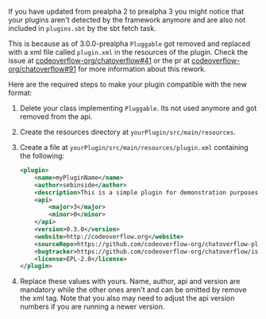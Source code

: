 If you have updated from prealpha 2 to prealpha 3 you might notice that your plugins aren't detected by the framework anymore and are also not included in `plugins.sbt` by the sbt fetch task.

This is because as of 3.0.0-prealpha `Pluggable` got removed and replaced with a xml file called `plugin.xml` in the resources of the plugin. Check the issue at [codeoverflow-org/chatoverflow#41](https://github.com/codeoverflow-org/chatoverflow/issues/41) or the pr at [codeoverflow-org/chatoverflow#91](https://github.com/codeoverflow-org/chatoverflow/pull/91) for more information about this rework.

Here are the required steps to make your plugin compatible with the new format:

1. Delete your class implementing `Pluggable`. Its not used anymore and got removed from the api.

2. Create the resources directory at `yourPlugin/src/main/resources`.

3. Create a file at `yourPlugin/src/main/resources/plugin.xml` containing the following: 

    ```xml
    <plugin>
        <name>myPluginName</name>
        <author>sebinside</author>
        <description>This is a simple plugin for demonstration purposes.</description>
        <api>
            <major>3</major>
            <minor>0</minor>
        </api>
        <version>0.3.0</version>
        <website>http://codeoverflow.org</website>
        <sourceRepo>https://github.com/codeoverflow-org/chatoverflow-plugins</sourceRepo>
        <bugtracker>https://github.com/codeoverflow-org/chatoverflow/issues</bugtracker>
        <license>EPL-2.0</license>
    </plugin>
    ```

4. Replace these values with yours. Name, author, api and version are mandatory while the other ones aren't and can be omitted by remove the xml tag. Note that you also may need to adjust the api version numbers if you are running a newer version.

